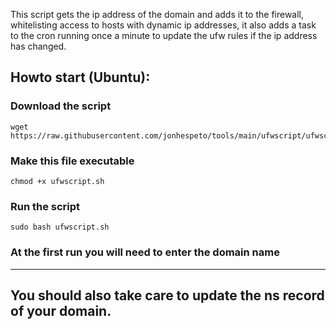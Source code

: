 This script gets the ip address of the domain and adds it to the firewall, whitelisting access to hosts with dynamic ip addresses,
it also adds a task to the cron running once a minute to update the ufw rules if the ip address has changed.


## Howto start (Ubuntu):

### Download the script
```
wget https://raw.githubusercontent.com/jonhespeto/tools/main/ufwscript/ufwscript.sh
```
### Make this file executable
```
chmod +x ufwscript.sh
```
### Run the script
```
sudo bash ufwscript.sh
```
### At the first run you will need to enter the domain name
___
## You should also take care to update the ns record of your domain. 
